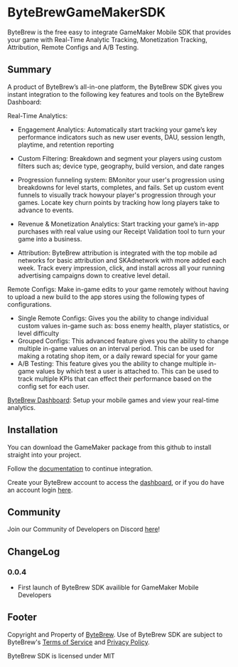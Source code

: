 # ByteBrewGameMakerSDK
 ByteBrew is the free easy to integrate GameMaker Mobile SDK that provides your game with Real-Time Analytic Tracking, Monetization Tracking, Attribution, Remote Configs and A/B Testing.

 ## Summary
 A product of ByteBrew’s all-in-one platform, the ByteBrew SDK gives you instant integration to the following key features and tools on the ByteBrew Dashboard:

 Real-Time Analytics:
 - Engagement Analytics: Automatically start tracking your game’s key performance indicators such as new user events, DAU, session length, playtime, and retention reporting
 - Custom Filtering: Breakdown and segment your players using custom filters such as; device type, geography, build version, and date ranges
 - Progression funneling system: BMonitor your user's progression using breakdowns for level starts, completes, and fails. Set up custom event funnels to visually track howyour player's progression through your games. Locate key churn points by tracking how long players take to advance to events.

 - Revenue & Monetization Analytics: Start tracking your game’s in-app purchases with real value using our Receipt Validation tool to turn your game into a business.  

 - Attribution: ByteBrew attribution is integrated with the top mobile ad networks for basic attribution and SKAdnetwork with more added each week. Track every impression, click, and install across all your running advertising campaigns down to creative level detail.

 Remote Configs: Make in-game edits to your game remotely without having to upload a new build to the app stores using the following types of configurations.
 - Single Remote Configs: Gives you the ability to change individual custom values in-game such as: boss enemy health, player statistics, or level difficulty
 - Grouped Configs: This advanced feature gives you the ability to change multiple in-game values on an interval period. This can be used for making a rotating shop item, or a daily reward special for your game
- A/B Testing: This feature gives you the ability to change multiple in-game values by which test a user is attached to. This can be used to track multiple KPIs that can effect their performance based on the config set for each user.

 [ByteBrew Dashboard](https://dashboard.bytebrew.io): Setup your mobile games and view your real-time analytics.

 ## Installation
 You can download the GameMaker package from this github to install straight into your project.

 Follow the [documentation](https://docs.bytebrew.io/sdk/gamemaker) to continue integration.

 Create your ByteBrew account to access the [dashboard](https://dashboard.bytebrew.io/register), or if you do have an account login [here](https://dashboard.bytebrew.io/login).



 ## Community
 Join our Community of Developers on Discord [here](https://discord.gg/sAp4f3tJte)! 


 ## ChangeLog
 ### 0.0.4
 - First launch of ByteBrew SDK availible for GameMaker Mobile Developers




## Footer
Copyright and Property of [ByteBrew](https://bytebrew.io). Use of ByteBrew SDK are subject to ByteBrew's [Terms of Service](https://docs.bytebrew.io/BBSettings/termsservice) and [Privacy Policy](https://docs.bytebrew.io/BBSettings/privacypolicy).

ByteBrew SDK is licensed under MIT




